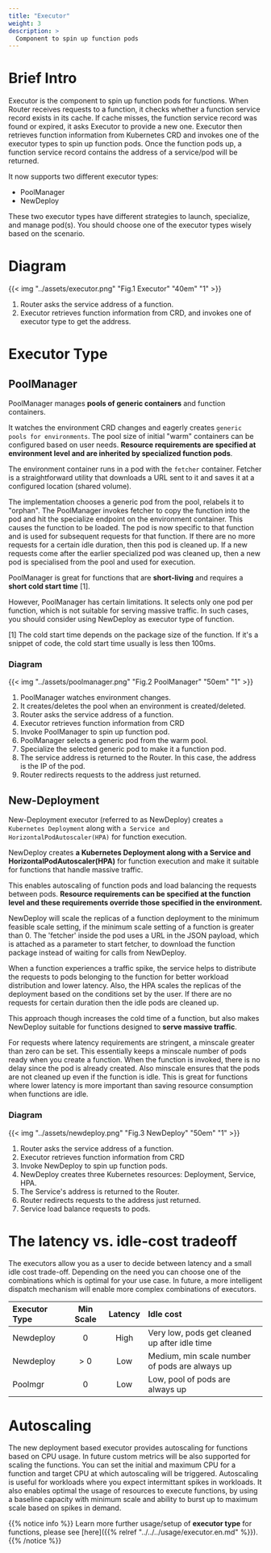 ```yaml
---
title: "Executor"
weight: 3
description: >
  Component to spin up function pods
---
```


# Brief Intro

Executor is the component to spin up function pods for functions. When Router receives 
requests to a function, it checks whether a function service record exists in its cache. 
If cache misses, the function service record was found or expired, it asks Executor to 
provide a new one. Executor then retrieves function information from Kubernetes CRD and 
invokes one of the executor types to spin up function pods. Once the function pods up, 
a function service record contains the address of a service/pod will be returned.

It now supports two different executor types:

* PoolManager
* NewDeploy

These two executor types have different strategies to launch, specialize, and manage pod(s).
You should choose one of the executor types wisely based on the scenario.

# Diagram

{{< img "../assets/executor.png" "Fig.1 Executor" "40em" "1" >}}

1. Router asks the service address of a function.
2. Executor retrieves function information from CRD, and invokes one of executor type to get the address. 

# Executor Type

## PoolManager 

PoolManager manages **pools of generic containers** and function containers.

It watches the environment CRD changes and eagerly creates `generic pools
for environments`. The pool size of initial "warm" containers can be 
configured based on user needs. **Resource requirements are specified at 
environment level and are inherited by specialized function pods**.

The environment container runs in a pod with the `fetcher` container. 
Fetcher is a straightforward utility that downloads a URL sent to it 
and saves it at a configured location (shared volume).

The implementation chooses a generic pod from the pool, relabels it to
"orphan". The PoolManager invokes fetcher to copy the function 
into the pod and hit the specialize endpoint on the environment container. 
This causes the function to be loaded. The pod is now specific to that 
function and is used for subsequent requests for that function. If there are 
no more requests for a certain idle duration, then this pod is cleaned up. 
If a new requests come after the earlier specialized pod was cleaned up, 
then a new pod is specialised from the pool and used for execution.

PoolManager is great for functions that are **short-living** and requires a **short 
cold start time** [1].

However, PoolManager has certain limitations. It selects only one pod per function, 
which is not suitable for serving massive traffic. In such cases, you should consider
using NewDeploy as executor type of function.

[1] The cold start time depends on the package size of the function. If it's
a snippet of code, the cold start time usually is less then 100ms.

### Diagram

{{< img "../assets/poolmanager.png" "Fig.2 PoolManager" "50em" "1" >}}

1. PoolManager watches environment changes.
2. It creates/deletes the pool when an environment is created/deleted. 
3. Router asks the service address of a function.
4. Executor retrieves function information from CRD
5. Invoke PoolManager to spin up function pod.
6. PoolManager selects a generic pod from the warm pool.
7. Specialize the selected generic pod to make it a function pod.
8. The service address is returned to the Router. In this case, the address is the IP of the pod.
9. Router redirects requests to the address just returned.

## New-Deployment 

New-Deployment executor (referred to as NewDeploy) creates `a Kubernetes Deployment` along 
with `a Service and HorizontalPodAutoscaler(HPA)` for function execution. 

NewDeploy creates **a Kubernetes Deployment along with a Service and HorizontalPodAutoscaler(HPA)** 
for function execution and make it suitable for functions that handle massive traffic.

This enables autoscaling of function pods and load balancing the requests between pods. 
**Resource requirements can be specified at the function level and these requirements 
override those specified in the environment.**

NewDeploy will scale the replicas of a function deployment to the minimum feasible scale setting, 
if the minimum scale setting of a function is greater than 0. The 'fetcher' inside the pod uses a URL 
in the JSON payload, which is attached as a parameter to start fetcher, to download the 
function package instead of waiting for calls from NewDeploy.

When a function experiences a traffic spike, the service helps to distribute the requests to 
pods belonging to the function for better workload distribution and lower latency. Also, 
the HPA scales the replicas of the deployment based on the conditions set by the user.
If there are no requests for certain duration then the idle pods are cleaned up.
 
This approach though increases the cold time of a function, but also makes NewDeploy 
suitable for functions designed to **serve massive traffic**.

For requests where latency requirements are stringent, a minscale greater than zero can be set. 
This essentially keeps a minscale number of pods ready when you create a function. When the function 
is invoked, there is no delay since the pod is already created. Also minscale ensures that the pods 
are not cleaned up even if the function is idle. This is great for functions where lower latency is 
more important than saving resource consumption when functions are idle.

### Diagram

{{< img "../assets/newdeploy.png" "Fig.3 NewDeploy" "50em" "1" >}}

1. Router asks the service address of a function.
2. Executor retrieves function information from CRD
3. Invoke NewDeploy to spin up function pods.
4. NewDeploy creates three Kubernetes resources: Deployment, Service, HPA.
5. The Service's address is returned to the Router.
6. Router redirects requests to the address just returned.
7. Service load balance requests to pods.

# The latency vs. idle-cost tradeoff

The executors allow you as a user to decide between latency and a small idle cost trade-off. 
Depending on the need you can choose one of the combinations which is optimal for your use 
case. In future, a more intelligent dispatch mechanism will enable more complex combinations 
of executors.

| Executor Type | Min Scale | Latency | Idle cost |
|:--------------|:---------:|:-------:|:----------|
|Newdeploy      |0          |High     |Very low, pods get cleaned up after idle time|
|Newdeploy      |> 0         |Low      |Medium, min scale number of pods are always up|
|Poolmgr        |0          |Low      |Low, pool of pods are always up|

# Autoscaling

The new deployment based executor provides autoscaling for functions based on CPU usage. In future 
custom metrics will be also supported for scaling the functions. You can set the initial and maximum 
CPU for a function and target CPU at which autoscaling will be triggered. Autoscaling is useful for 
workloads where you expect intermittant spikes in workloads. It also enables optimal the usage of 
resources to execute functions, by using a baseline capacity with minimum scale and ability to burst 
up to maximum scale based on spikes in demand.

{{% notice info %}}
Learn more further usage/setup of **executor type** for functions, please see [here]({{% relref "../../../usage/executor.en.md" %}}).
{{% /notice %}}
